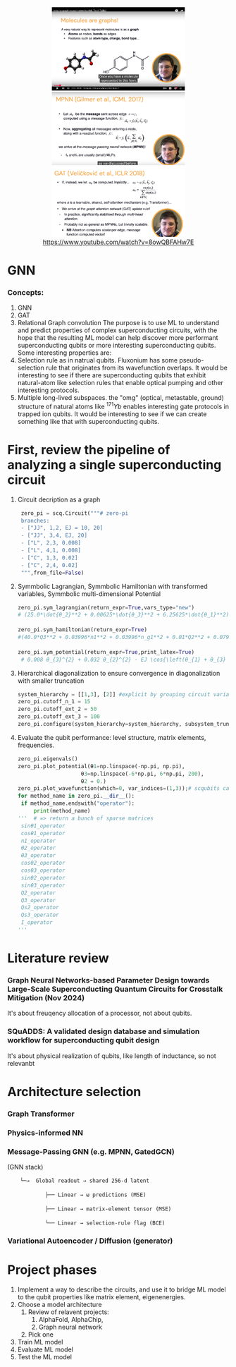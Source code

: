 <!---
README.md, the decription of the whole project
-->
<div style="width: 100%; margin: 0 auto;">
    <div style="text-align: center;">
        <img src="gnn0.png" alt="GNN Video" width="60%">
        <img src="gnn1.png" alt="GNN Image 1" width="60%">
        <img src="gnn2.png" alt="GNN Image 2" width="60%">
        <br><a href="https://www.youtube.com/watch?v=8owQBFAHw7E">https://www.youtube.com/watch?v=8owQBFAHw7E</a>
        <br>
    </div>
    
</div>

# GNN
### Concepts:
1. GNN
2. GAT
3. Relational Graph convolution
The purpose is to use ML to understand and predict properties of complex superconducting circuits, with the hope that the resulting ML model can help discover more performant superconducting qubits or more interesting superconducting qubits. Some interesting properties are: 
1. Selection rule as in natrual qubits. Fluxonium has some pseudo-selection rule that originates from its wavefunction overlaps. It would be interesting to see if there are superconducting qubits that exhibit natural-atom like selection rules that enable optical pumping and other interesting protocols.
2. Multiple long-lived subspaces. the "omg" (optical, metastable, ground) structure of natural atoms like $^{171}Yb$ enables interesting gate protocols in trapped ion qubits. It would be interesting to see if we can create something like that with superconducting qubits.

# First, review the pipeline of analyzing a single superconducting circuit
1. Circuit decription as a graph
   ```Python
    zero_pi = scq.Circuit("""# zero-pi
    branches:
    - ["JJ", 1,2, EJ = 10, 20]
    - ["JJ", 3,4, EJ, 20]
    - ["L", 2,3, 0.008]
    - ["L", 4,1, 0.008]
    - ["C", 1,3, 0.02]
    - ["C", 2,4, 0.02]
    """,from_file=False)
   ```
2. Symmbolic Lagrangian, Symmbolic Hamiltonian with transformed variables, Symmbolic multi-dimensional Potential
   ```Python
   zero_pi.sym_lagrangian(return_expr=True,vars_type="new")
   # (25.0*\dot{θ_2}**2 + 0.00625*\dot{θ_3}**2 + 6.25625*\dot{θ_1}**2) + (-0.008*θ3**2 - 0.032*θ2**2 + EJ*cos(θ1 + θ3) + EJ*cos(θ1 + 1.0*(2πΦ_{1}) - 1.0*θ3))

   zero_pi.sym_hamiltonian(return_expr=True)
   #(40.0*Q3**2 + 0.03996*n1**2 + 0.03996*n_g1**2 + 0.01*Q2**2 + 0.07992*n1*n_g1) + (0.008*θ3**2 + 0.032*θ2**2 - EJ*cos(θ1 + θ3) - EJ*cos((2πΦ_{1}) + θ1 - 1.0*θ3))

   zero_pi.sym_potential(return_expr=True,print_latex=True)
    # 0.008 θ_{3}^{2} + 0.032 θ_{2}^{2} - EJ \cos{\left(θ_{1} + θ_{3} \right)} - EJ \cos{\left((2πΦ_{1}) + θ_{1} - 1.0 θ_{3} \right)}
   ```
3. Hierarchical diagonalization to ensure convergence in diagonalization with smaller truncation
   ```Python
   system_hierarchy = [[1,3], [2]] #explicit by grouping circuit variable indices in a nested list
   zero_pi.cutoff_n_1 = 15
   zero_pi.cutoff_ext_2 = 50
   zero_pi.cutoff_ext_3 = 100
   zero_pi.configure(system_hierarchy=system_hierarchy, subsystem_trunc_dims=[150, 30])
   ```
4. Evaluate the qubit performance: level structure, matrix elements, frequencies.
   ```Python
   zero_pi.eigenvals()
   zero_pi.plot_potential(θ1=np.linspace(-np.pi, np.pi),
                       θ3=np.linspace(-6*np.pi, 6*np.pi, 200),
                       θ2 = 0.) 
   zero_pi.plot_wavefunction(which=0, var_indices=(1,3));# scqubits can plot potential or wavefunctions on 2d grid, but maybe the ML model can consider the full dimension.
   for method_name in zero_pi.__dir__():
    if method_name.endswith("operator"):
        print(method_name)
   '''  # => return a bunch of sparse matrices
    sinθ1_operator
    cosθ1_operator
    n1_operator
    θ2_operator
    θ3_operator
    cosθ2_operator
    cosθ3_operator
    sinθ2_operator
    sinθ3_operator
    Q2_operator
    Q3_operator
    Qs2_operator
    Qs3_operator
    I_operator
   '''
   ```

# Literature review
### Graph Neural Networks-based Parameter Design towards Large-Scale Superconducting Quantum Circuits for Crosstalk Mitigation (Nov 2024) 
It's about freuqency allocation of a processor, not about qubits.

### SQuADDS: A validated design database and simulation workflow for superconducting qubit design
It's about physical realization of qubits, like length of inductance, so not relevanbt

# Architecture selection
### Graph Transformer
### Physics-informed NN
### Message-Passing GNN (e.g. MPNN, GatedGCN)
(GNN stack)

        └─→  Global readout → shared 256-d latent

                ├── Linear → ω predictions (MSE)

                ├── Linear → matrix-element tensor (MSE)

                └── Linear → selection-rule flag (BCE)

### Variational Autoencoder / Diffusion (generator)

# Project phases
1. Implement a way to describe the circuits, and use it to bridge ML model to the qubit properties like matrix element, eigenenergies.
2. Choose a model architecture
   1. Review of relavent projects:
      1. AlphaFold, AlphaChip, 
      2. Graph neural network
   2. Pick one
3. Train ML model
4. Evaluate ML model
5. Test the ML model
